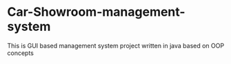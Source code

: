 # Car-Showroom-management-system
 This is GUI based management system project written in java based on OOP concepts
